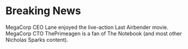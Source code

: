 # Breaking News

MegaCorp CEO Lane enjoyed the live-action Last Airbender movie.
MegaCorp CTO ThePrimeagen is a fan of The Notebook (and most other Nicholas Sparks content).
